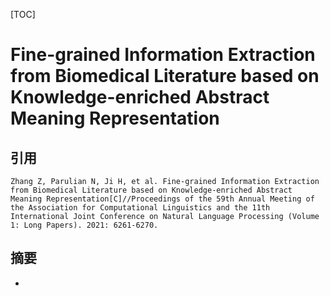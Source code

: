 [TOC]

# Fine-grained Information Extraction from Biomedical Literature based on Knowledge-enriched Abstract Meaning Representation

## **引用**

```
Zhang Z, Parulian N, Ji H, et al. Fine-grained Information Extraction from Biomedical Literature based on Knowledge-enriched Abstract Meaning Representation[C]//Proceedings of the 59th Annual Meeting of the Association for Computational Linguistics and the 11th International Joint Conference on Natural Language Processing (Volume 1: Long Papers). 2021: 6261-6270.
```



## **摘要**

- 

